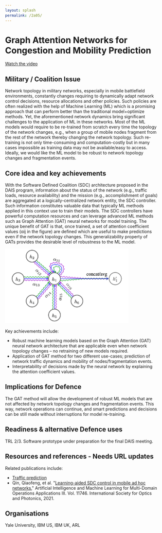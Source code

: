 ```yaml
---
layout: splash
permalink: /2a05/
---
```


# Graph Attention Networks for Congestion and Mobility Prediction
[Watch the video](https://ibm.box.com/v/Showcase-2a05-video)

## Military / Coalition Issue
Network topology in military networks, especially in mobile battlefield environments, constantly changes requiring to
dynamically adapt network control decisions, resource allocations and other policies. Such policies are often realized
with the help of Machine Learning (ML) which is a promising approach that can perform better than the traditional
model+optimize methods. Yet, the aforementioned network dynamics bring significant challenges to the application of ML
in these networks. Most of the ML models would require to be re-trained from scratch every time the topology of the
network changes, e.g., when a group of mobile nodes fragment from the rest of the network thereby changing the network
topology. Such re-training is not only time-consuming and computation-costly but in many cases impossible as training
data may not be available/easy to access. Ideally, we would like the ML model to be robust to network topology changes
and fragmentation events. 

## Core idea and key achievements
With the Software Defined Coalition (SDC) architecture proposed in the DAIS program, information about the status of
the network (e.g., traffic loads, resource availability) and the mission (e.g., accomplishment of goals) are
aggregated at a logically-centralized network entity, the SDC controller. Such information constitutes valuable data
that typically ML methods applied in this context use to train their models. The SDC controllers have powerful
computation resources and can leverage advanced ML methods such as Graph Attention (GAT) neural networks for model
training. The unique benefit of GAT is that, once trained, a set of attention coefficient values (αij in the figure)
are defined which are useful to make predictions even if the network topology changes. This generalizability property
of GATs provides the desirable level of robustness to the ML model. 

![image info](/dais/achievements/images/2a05-figure1.png)

Key achievements include: 
* Robust machine learning models based on the Graph Attention (GAT) neural network architecture that are applicable
  even when network topology changes – no retraining of new models required. 
* Application of GAT method for two different use-cases; prediction of network traffic dynamics and mobility of
  nodes/fragmentation events.
* Interpretability of decisions made by the neural network by explaining the attention coefficient values. 

## Implications for Defence
The GAT method will allow the development of robust ML models that are not affected by network topology changes and
fragmentation events. This way, network operations can continue, and smart predictions and decisions can be still made
without interruptions for model re-training. 

## Readiness & alternative Defence uses
TRL 2/3. Software prototype under preparation for the final DAIS meeting. 

## Resources and references - Needs URL updates
Related publications include:
* [Traffic prediction](/doc-5890/)
* Qin, Qiaofeng, et al.
  "[Learning-aided SDC control in mobile ad hoc networks.](/doc-6159/)"
  Artificial Intelligence and Machine Learning for Multi-Domain Operations Applications III. Vol. 11746.
  International Society for Optics and Photonics, 2021.

## Organisations
Yale University, IBM US, IBM UK, ARL
